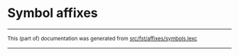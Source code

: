 
# Symbol affixes

* * *

<small>This (part of) documentation was generated from [src/fst/affixes/symbols.lexc](https://github.com/giellalt/lang-tyv/blob/main/src/fst/affixes/symbols.lexc)</small>

---


